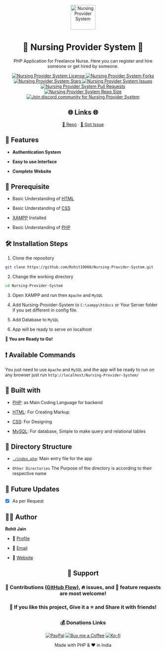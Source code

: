 <p align="center">
  <a href="https://github.com/Rohit19060/Nursing-Provider-System" title="Nursing Provider System">
    <img src="https://kingtechnologies.in/assets/images/Logo.webp" width="80px" alt="Nursing Provider System"/>
  </a>
</p>
<h1 align="center">🌟 Nursing Provider System 🌟</h1>
<p align="center">PHP Application for Freelance Nurse. Here you can register and hire someone or get hired by someone.</p>

<p align="center">
<a href="https://github.com/Rohit19060/Nursing-Provider-System/blob/master/LICENSE" title="License">
<img src="https://img.shields.io/github/license/Rohit19060/Nursing-Provider-System?label=License&logo=Github&style=flat-square" alt="Nursing Provider System License"/>
</a>
<a href="https://github.com/Rohit19060/Nursing-Provider-System/fork" title="Forks">
<img src="https://img.shields.io/github/forks/Rohit19060/Nursing-Provider-System?label=Forks&logo=Github&style=flat-square" alt="Nursing Provider System Forks"/>
</a>
<a href="https://github.com/Rohit19060/Nursing-Provider-System/stargazers" title="Stars">
<img src="https://img.shields.io/github/stars/Rohit19060/Nursing-Provider-System?label=Stars&logo=Github&style=flat-square" alt="Nursing Provider System Stars"/>
</a>
<a href="https://github.com/Rohit19060/Nursing-Provider-System/issues" title="Issues">
<img src="https://img.shields.io/github/issues/Rohit19060/Nursing-Provider-System?label=Issues&logo=Github&style=flat-square" alt="Nursing Provider System Issues"/>
</a>
<a href="https://github.com/Rohit19060/Nursing-Provider-System/pulls" title="Pull Requests">
<img src="https://img.shields.io/github/issues-pr/Rohit19060/Nursing-Provider-System?label=Pull%20Requests&logo=Github&style=flat-square" alt="Nursing Provider System Pull Requests"/>
</a>
<a href="https://github.com/Rohit19060/Nursing-Provider-System" title="Repo Size">
<img src="https://img.shields.io/github/repo-size/Rohit19060/Nursing-Provider-System?label=Repo%20Size&logo=Github&style=flat-square" alt="Nursing Provider System Repo Size"/>
</a>
<a href="https://discord.gg/2wpHNSjwm2" title="Join King Tech's Community">
<img src="https://img.shields.io/discord/737854816402800690?color=%236d82cb&label=Join%20Community&logo=discord&logoColor=%23FFFFFF&style=flat-square" alt="Join discord community for Nursing Provider System"/>
</a>
</p>

<h2 align="center">🌐 Links 🌐</h2>
<p align="center">
    <a href="https://github.com/Rohit19060/Nursing-Provider-System" title="Nursing Provider System Repo">📂 Repo</a>
    ·
    <a href="https://github.com/Rohit19060/Nursing-Provider-System/issues/new/choose" title="🐛Report Bug/🎊Request Feature">🚀 Got Issue</a>
</p>

## 🚀 Features

- **Authentication System**

- **Easy to use Interface**

- **Complete Website**

## 🦋 Prerequisite

- Basic Understanding of [HTML](https://youtu.be/JHv2jmnrLlA "HTML - First Step Towards Web Development")

- Basic Understanding of [CSS](https://youtu.be/d1tP7ow7HbQ "CSS - Second Step Towards Web Development")

- [XAMPP](https://www.apachefriends.org/download.html "XAMPP") Installed

- Basic Understanding of [PHP](https://www.php.net/ "PHP")

## 🛠️ Installation Steps

1. Clone the repository

```Bash
git clone https://github.com/Rohit19060/Nursing-Provider-System.git
```

2. Change the working directory

```Bash
cd Nursing-Provider-System
```

3. Open XAMPP and run then `Apache` and `MySQL`

4. Add Nursing-Provider-System to `C:\xampp\htdocs` or Your Server folder if you set different in config file.

5. Add Database to `MySQL`

6. App will be ready to serve on localhost

**🎇 You are Ready to Go!**

## ❗ Available Commands

You just need to use `Apache` and `MySQL` and the app will be ready to run on any browser just run `http://localhost/Nursing-Provider-System/`

## 👷 Built with

- [PHP](https://www.php.net/ "PHP"): as Main Coding Language for backend

- [HTML](https://youtu.be/JHv2jmnrLlA "HTML - First Step Towards Web Development"): For Creating Markup

- [CSS](https://youtu.be/d1tP7ow7HbQ "CSS - Second Step Towards Web Development"): For Designing

- [MySQL](https://www.mysql.com/): For database, Simple to make query and relational tables

## 📂 Directory Structure

- [`./index.php`](https://github.com/Rohit19060/Nursing-Provider-System/blob/main/index.php "Nursing Provider System"): Main entry file for the app

- `Other Directories` The Purpose of the directory is according to their respective name

## 🎊 Future Updates

- [x] As per Request

## 🧑🏻 Author

**Rohit Jain**

- 🌌 [Profile](https://github.com/Rohit19060 "Rohit Jain")

- 🏮 [Email](mailto:rohitjain19060@gmail.com?subject=Hi%20from%20Nursing%20Provider%20System "Hi!")

- 🦁 [Website](https://kingtechnologies.in "Welcome")

<h2 align="center">🤝 Support</h2>

<h3 align="center">🎀 Contributions (<a href="https://guides.github.com/introduction/flow" title="GitHub flow">GitHub Flow</a>), 🔥 issues, and 🥮 feature requests are most welcome!</h3>

<h3 align="center">💙 If you like this project, Give it a ⭐ and Share it with friends!</h3>
<h3 align="center">💰 Donations Links</h3>
<p align="center">
<a href="https://www.paypal.me/kingrohitJ" title="PayPal"><img src="https://kingtechnologies.in/assets/images/Paypal.png" alt="PayPal"/></a>
<a href="https://www.buymeacoffee.com/rohitjain" title="Buy me a Coffee"><img src="https://kingtechnologies.in/assets/images/Coffee.png" alt="Buy me a Coffee"/></a>
<a href="https://ko-fi.com/rohitjain" title="Ko-fi"><img src="https://kingtechnologies.in/assets/images/Kofi.png" alt="Ko-fi"/></a>
</p>

<p align="center">Made with PHP & ❤️ in India</p>
